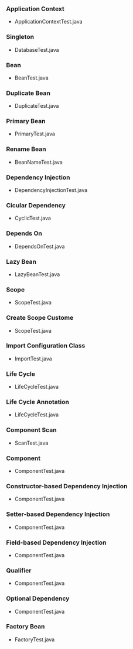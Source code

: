 ### Application Context
* ApplicationContextTest.java

### Singleton
* DatabaseTest.java

### Bean
* BeanTest.java

### Duplicate Bean
* DuplicateTest.java

### Primary Bean
* PrimaryTest.java

### Rename Bean
* BeanNameTest.java

### Dependency Injection
* DependencyInjectionTest.java

### Cicular Dependency
* CyclicTest.java

### Depends On
* DependsOnTest.java

### Lazy Bean
* LazyBeanTest.java

### Scope
* ScopeTest.java

### Create Scope Custome
* ScopeTest.java

### Import Configuration Class
* ImportTest.java

### Life Cycle
* LifeCycleTest.java

### Life Cycle Annotation
* LifeCycleTest.java

### Component Scan
* ScanTest.java

### Component
* ComponentTest.java

### Constructor-based Dependency Injection
* ComponentTest.java

### Setter-based Dependency Injection
* ComponentTest.java

### Field-based Dependency Injection
* ComponentTest.java

### Qualifier
* ComponentTest.java

### Optional Dependency
* ComponentTest.java

### Factory Bean
* FactoryTest.java
